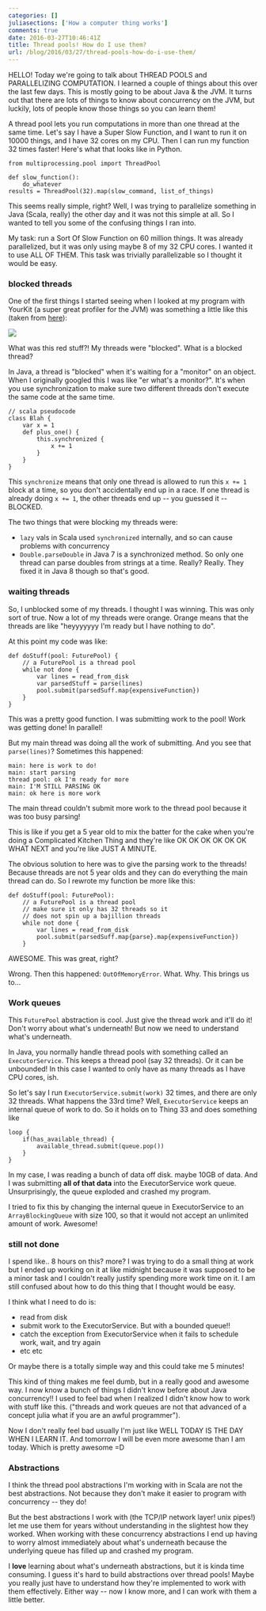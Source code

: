 ```yaml
---
categories: []
juliasections: ['How a computer thing works']
comments: true
date: 2016-03-27T10:46:41Z
title: Thread pools! How do I use them?
url: /blog/2016/03/27/thread-pools-how-do-i-use-them/
---
```


HELLO! Today we're going to talk about THREAD POOLS and PARALLELIZING COMPUTATION. I learned a couple of things about this over the last few days. This is mostly going to be about Java & the JVM. It turns out that there are lots of things to know about concurrency on the JVM, but luckily, lots of people know those things so you can learn them!

A thread pool lets you run computations in more than one thread at the same time. Let's say I have a Super Slow Function, and I want to run it on 10000 things, and I have 32 cores on my CPU. Then I can run my function 32 times faster! Here's what that looks like in Python.

```
from multiprocessing.pool import ThreadPool

def slow_function():
    do_whatever
results = ThreadPool(32).map(slow_command, list_of_things)
```

This seems really simple, right? Well, I was trying to parallelize something in Java (Scala, really) the other day and it was not this simple at all. So I wanted to tell you some of the confusing things I ran into.

My task: run a Sort Of Slow Function on 60 million things. It was already parallelized, but it was only using maybe 8 of my 32 CPU cores. I wanted it to use ALL OF THEM. This task was trivially parallelizable so I thought it would be easy.

### blocked threads

One of the first things I started seeing when I looked at my program with YourKit (a super great profiler for the JVM) was something a little like this (taken from [here](http://blog.tfd.co.uk/2010/10/15/jackrabbit-performance/)):

<a href="/images/blocked-threads.png"><img src="/images/blocked-threads.png"></a>

What was this red stuff?! My threads were "blocked". What is a blocked thread?

In Java, a thread is "blocked" when it's waiting for a "monitor" on an object. When I originally googled this I was like "er what's a monitor?". It's when you use synchronization to make sure two different threads don't execute the same code at the same time.

```
// scala pseudocode
class Blah {
    var x = 1
    def plus_one() {
        this.synchronized {
            x += 1
        }
    }
}
```

This `synchronize` means that only one thread is allowed to run this `x += 1` block at a time, so you don't accidentally end up in a race. If one thread is already doing `x += 1`, the other threads end up -- you guessed it -- BLOCKED.

The two things that were blocking my threads were:

* `lazy` vals in Scala used `synchronized` internally, and so can cause problems with concurrency
* `Double.parseDouble` in Java 7 is a synchronized method. So only one thread can parse doubles from strings at a time. Really? Really. They fixed it in Java 8 though so that's good.

### waiting threads

So, I unblocked some of my threads. I thought I was winning. This was only sort of true. Now a lot of my threads were orange. Orange means that the threads are like "heyyyyyyy I'm ready but I have nothing to do".

At this point my code was like:

```
def doStuff(pool: FuturePool) {
    // a FuturePool is a thread pool
    while not done {
        var lines = read_from_disk
        var parsedStuff = parse(lines)
        pool.submit(parsedSuff.map{expensiveFunction})
    }
}
```

This was a pretty good function. I was submitting work to the pool! Work was getting done! In parallel!

But my main thread was doing all the work of submitting. And you see that `parse(lines)`? Sometimes this happened:

```
main: here is work to do!
main: start parsing
thread pool: ok I'm ready for more
main: I'M STILL PARSING OK
main: ok here is more work
```

The main thread couldn't submit more work to the thread pool because it was too busy parsing!

This is like if you get a 5 year old to mix the batter for the cake when you're doing a Complicated Kitchen Thing and they're like OK OK OK OK OK OK WHAT NEXT and you're like JUST A MINUTE.

The obvious solution to here was to give the parsing work to the threads! Because threads are not 5 year olds and they can do everything the main thread can do. So I rewrote my function be more like this:

```
def doStuff(pool: FuturePool):
    // a FuturePool is a thread pool
    // make sure it only has 32 threads so it
    // does not spin up a bajillion threads
    while not done {
        var lines = read_from_disk
        pool.submit(parsedSuff.map{parse}.map{expensiveFunction})
    }
```

AWESOME. This was great, right?

Wrong. Then this happened: `OutOfMemoryError`. What. Why. This brings us to...

### Work queues

This `FuturePool` abstraction is cool. Just give the thread work and it'll do it! Don't worry about what's underneath! But now we need to understand what's underneath.

In Java, you normally handle thread pools with something called an `ExecutorService`. This keeps a thread pool (say 32 threads). Or it can be unbounded! In this case I wanted to only have as many threads as I have CPU cores, ish.

So let's say I run `ExecutorService.submit(work)` 32 times, and there are only 32 threads. What happens the 33rd time? Well, `ExecutorService` keeps an internal queue of work to do. So it holds on to Thing 33 and does something like

```
loop {
    if(has_available_thread) {
        available_thread.submit(queue.pop())
    }
}
```

In my case, I was reading a bunch of data off disk. maybe 10GB of data. And I was submitting **all of that data** into the ExecutorService work queue. Unsurprisingly, the queue exploded and crashed my program.

I tried to fix this by changing the internal queue in ExecutorService to an `ArrayBlockingQueue` with size 100, so that it would not accept an unlimited amount of work. Awesome!

### still not done

I spend like.. 8 hours on this? more? I was trying to do a small thing at work but I ended up working on it at like midnight because it was supposed to be a minor task and I couldn't really justify spending more work time on it. I am still confused about how to do this thing that I thought would be easy.

I think what I need to do is:

* read from disk
* submit work to the ExecutorService. But with a bounded queue!!
* catch the exception from ExecutorService when it fails to schedule work, wait, and try again
* etc etc

Or maybe there is a totally simple way and this could take me 5 minutes!

This kind of thing makes me feel dumb, but in a really good and awesome way. I now know a bunch of things I didn't know before about Java concurrency!! I used to feel bad when I realized I didn't know how to work with stuff like this. ("threads and work queues are not that advanced of a concept julia what if you are an awful programmer").

Now I don't really feel bad usually I'm just like WELL TODAY IS THE DAY WHEN I LEARN IT. And tomorrow I will be even more awesome than I am today. Which is pretty awesome =D

### Abstractions

I think the thread pool abstractions I'm working with in Scala are not the best abstractions. Not because they don't make it easier to program with concurrency -- they do!

But the best abstractions I work with (the TCP/IP network layer! unix pipes!) let me use them for years without understanding in the slightest how they worked. When working with these concurrency abstractions I end up having to worry almost immediately about what's underneath because the underlying queue has filled up and crashed my program.

I **love** learning about what's underneath abstractions, but it is kinda time consuming. I guess it's hard to build abstractions over thread pools! Maybe you really just have to understand how they're implemented to work with them effectively. Either way -- now I know more, and I can work with them a little better.